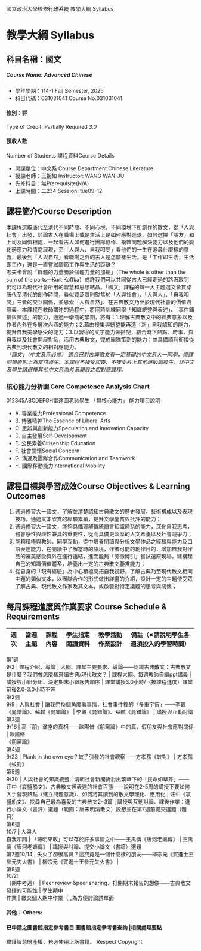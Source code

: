 國立政治大學校務行政系統 教學大綱 Syllabus
# 教學大綱 Syllabus
##  科目名稱：國文
#####  Course Name: Advanced Chinese
  * 學年學期：114-1 Fall Semester, 2025 
  * 科目代碼：031031041 Course No.031031041
#### 修別：群
Type of Credit: Partially Required 
_3.0_
#### 預收人數
Number of Students
課程資料Course Details
  * 開課單位：中文系 Course Department:Chinese Literature 
  * 授課老師：王婉如 Instructor: WANG WAN-JU 
  * 先修科目：無Prerequisite(N/A)
  * 上課時間：二234 Session: tue09-12
##  課程簡介Course Description
本課程選取唐代至清代不同時期、不同心境、不同環境下所創作的散文，從「人與社會」出發，討論古人在職場上或是生活上是如何應對進退、如何選擇「朋友」和上司及同儕相處，一起看古人如何進行團隊協作、複雜問題解決能力以及他們的變化適應力和情商展現，至「人與人、自我叩問」看他們的一生在追尋什麼樣的意義，最後到「人與自然」看職場之外的古人是怎麼樣生活。是「工作即生活，生活即工作」還是一直嘗試調節工作與生活的距離？  
考夫卡曾說「群體的力量勝於個體力量的加總」（The whole is other than the sum of the parts—Kurt Koffka）或許我們可以共同從古人已經走過的路汲取到仍可以為現代社會所用的智慧和思想結晶。「國文」課程的每一大主題選文皆貫穿唐代至清代的創作時間，看似寬泛實則聚焦於「人與社會」、「人與人」、「自我叩問」三者的交互關係，並思索「人與自然」、在古典散文乃至於現代社會的價值與意義。本課程在教師講述的過程中，將同時訓練同學「知識統整與表述」、「事件鋪排與陳述」的能力，通過一學期的學期，將有：1.理解古典散文中的經典意象以及作者內外在多層次內涵的能力；2.藉由搜集與統整能再造「新」自我認知的能力，提升自我美學感受的能力；3.以習得的文字能力做搭配，結合時下熱點、時事，與自我以及社會開展對話，活用古典散文，完成團隊策劃的能力；並具備順利銜接從古典到現代散文的相對應能力。  
_「國文」（中文系系必修）_ _適合已對古典散文有一定基礎的中文系大一同學，修課同學原則上為當然導生。本課程不接受加簽、不接受系上其他班級調換生，非中文系學生請選擇其他中文系為外系開設之相對應課程。_
###  核心能力分析圖 Core Competence Analysis Chart
012345ABCDEFGH雷達圖老師學生
「無核心能力」 
能力項目說明
  * A. 專業能力Professional Competence
  * B. 博雅精神The Essence of Liberal Arts
  * C. 思辨與創新能力Speculation and Innovation Capacity
  * D. 自主發展Self-Development
  * E. 公民素養Citizenship Education
  * F. 社會關懷Social Concern
  * G. 溝通及團隊合作Communication and Teamwork
  * H. 國際移動能力International Mobility
##  課程目標與學習成效Course Objectives & Learning Outcomes 
  1. 通過修習大一國文，了解並清楚認知古典散文的歷史發展、藝術構成以及表現技巧，通過文本欣賞的經驗累積，提升文學鑒賞與批評的能力；
  2. 通過修習大一國文，能夠具備理解傳統語言知識體系的能力，深化自我思考，體會感性與理性兼具的重要性，從而具備更深厚的人文素養以及社會競爭力；
  3. 能夠積極與教師、同學互動，從中培養閱讀與分析文學作品之經驗與能力及口語表達能力，在閱讀中了解當時的語境，作者可能的創作目的，增加自我對作品的審美感受與外在進行連結，進而能夠「旁徵博引」嘗試還原現場，建構起自己的知識價值體系，培養出一定的古典散文鑒賞能力；
  4. 從自身的「現有經驗」為中心積極開拓自我視野，了解古典乃至現代散文相同主題的類似文本，以團隊合作的形式做出詳盡的介紹，設計一定的主題使受眾了解古典、現代散文作家及其文本，或啟發對特定議題的思考與關懷；
##  每周課程進度與作業要求 Course Schedule & Requirements
週次 |  當週主題 |  課程內容 |  學生指定 閱讀資料 |  教學活動 作業設計 |  備註（※請說明學生各週須投入的學習時間）  
---|---|---|---|---|---  
第1週  
9/2 |  課程介紹、導論 |  大綱、課堂主要要求、導論——認識古典散文：古典散文是什麼？我們會怎麼樣來讀古典/現代散文？ |  課程大綱、每週教師自編ppt講義 |  講授與小組分組、決定期末小組報告順序 |  課堂講授3.0小時/（按課程進度）課堂前後2.0-3.0小時不等  
第2週  
9/9 |  人與社會 |  讓我們換個角度看事情，社會事件裡的「多重宇宙」——李觀《晁錯論》、蘇軾《晁錯論》 |  李觀《晁錯論》、蘇軾《晁錯論》 |  講授與互動討論  
第3週  
9/16 |  高「朋」滿座的真相——歐陽脩《朋黨論》中的真、假朋友與社會應對關係 |  歐陽脩  
《朋黨論》  
第4週  
9/23 |  Plank in the own eye？蚊子引發的社會觀察——方孝孺《蚊對》 |  方孝孺  
《蚊對》  
第5週  
9/30 |  人與社會的知識統整 |  清朝社會新聞折射出繁華下的「民命如草芥」——汪中《哀鹽船文》、古典散文裡表達的社會百態——說明在2-5周的講授下要如何入手發現熱點（建立問題意識）、如何將其讀到的散文學理化、應用化 |  汪中《哀鹽船文》、找尋自己最為喜愛的古典散文2~3篇 |  講授與互動討論、課後作業：進行小論文（書評）選題（範圍：唐宋明清散文）設想並在第7週前提交選題（題目）  
第6週  
10/7 |  人與人  
自我叩問 |  「聰明果敢」可以存於許多事情之中——王禹偁《唐河老嫗傳》 |  王禹偁《唐河老嫗傳》 |  講授與討論、提交小論文（書評）選題  
第7週10/14 |  失火了卻很高興？這究竟是一個什麼樣的朋友——柳宗元《賀進士王參元失火書》 |  柳宗元《賀進士王參元失火書》 |   
第8週  
10/21  
（期中考週） |  Peer review &peer sharing、打開期末報告的想像——古典散文發揮的可能性 |  學生期中  
作業 |  繳交個人期中作業（ _為方便討論請單面
####  其他： Others:
####  已申請之圖書館指定參考書目  圖書館指定參考書查詢 |相關處理要點
維護智慧財產權，務必使用正版書籍。 Respect Copyright.